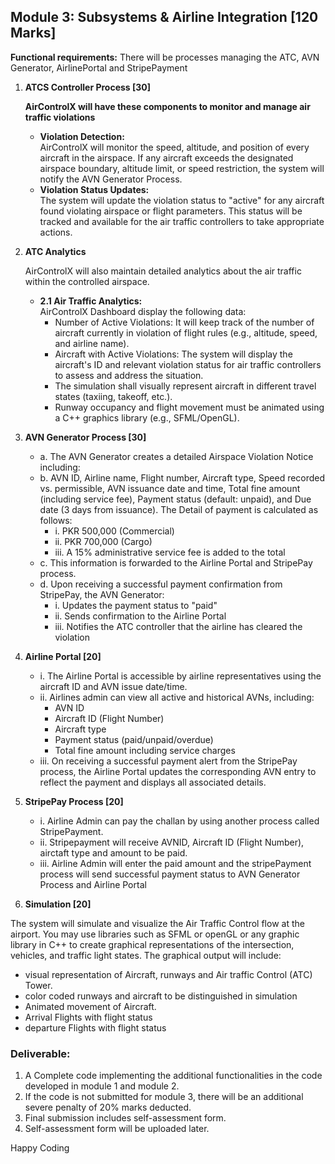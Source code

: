 ## Module 3: Subsystems & Airline Integration [120 Marks]
**Functional requirements:** There will be processes managing the ATC, AVN Generator, AirlinePortal and StripePayment

1. **ATCS Controller Process [30]**

   **AirControlX will have these components to monitor and manage air traffic violations**  
   - **Violation Detection:**  
     AirControlX will monitor the speed, altitude, and position of every aircraft in the airspace. If any aircraft exceeds the designated airspace boundary, altitude limit, or speed restriction, the system will notify the AVN Generator Process.  
   - **Violation Status Updates:**  
     The system will update the violation status to "active" for any aircraft found violating airspace or flight parameters. This status will be tracked and available for the air traffic controllers to take appropriate actions.

2. **ATC Analytics**

   AirControlX will also maintain detailed analytics about the air traffic within the controlled airspace.  
   - **2.1 Air Traffic Analytics:**  
     AirControlX Dashboard display the following data:  
     - Number of Active Violations: It will keep track of the number of aircraft currently in violation of flight rules (e.g., altitude, speed, and airline name).  
     - Aircraft with Active Violations: The system will display the aircraft's ID and relevant violation status for air traffic controllers to assess and address the situation.  
     - The simulation shall visually represent aircraft in different travel states (taxiing, takeoff, etc.).  
     - Runway occupancy and flight movement must be animated using a C++ graphics library (e.g., SFML/OpenGL).

2. **AVN Generator Process [30]**  
   - a. The AVN Generator creates a detailed Airspace Violation Notice including:  
   - b. AVN ID, Airline name, Flight number, Aircraft type, Speed recorded vs. permissible, AVN issuance date and time, Total fine amount (including service fee), Payment status (default: unpaid), and Due date (3 days from issuance). The Detail of payment is calculated as follows:  
     - i. PKR 500,000 (Commercial)  
     - ii. PKR 700,000 (Cargo)  
     - iii. A 15% administrative service fee is added to the total  
   - c. This information is forwarded to the Airline Portal and StripePay process.  
   - d. Upon receiving a successful payment confirmation from StripePay, the AVN Generator:  
     - i. Updates the payment status to "paid"  
     - ii. Sends confirmation to the Airline Portal  
     - iii. Notifies the ATC controller that the airline has cleared the violation

3. **Airline Portal [20]**  
   - i. The Airline Portal is accessible by airline representatives using the aircraft ID and AVN issue date/time.  
   - ii. Airlines admin can view all active and historical AVNs, including:  
     - AVN ID  
     - Aircraft ID (Flight Number)  
     - Aircraft type  
     - Payment status (paid/unpaid/overdue)  
     - Total fine amount including service charges  
   - iii. On receiving a successful payment alert from the StripePay process, the Airline Portal updates the corresponding AVN entry to reflect the payment and displays all associated details.

4. **StripePay Process [20]**  
   - i. Airline Admin can pay the challan by using another process called StripePayment.  
   - ii. Stripepayment will receive AVNID, Aircraft ID (Flight Number), airctaft type and amount to be paid.  
   - iii. Airline Admin will enter the paid amount and the stripePayment process will send successful payment status to AVN Generator Process and Airline Portal

5. **Simulation [20]**

The system will simulate and visualize the Air Traffic Control flow at the airport. You may use libraries such as SFML or openGL or any graphic library in C++ to create graphical representations of the intersection, vehicles, and traffic light states. The graphical output will include:

- visual representation of Aircraft, runways and Air traffic Control (ATC) Tower.
- color coded runways and aircraft to be distinguished in simulation
- Animated movement of Aircraft.
- Arrival Flights with flight status
- departure Flights with flight status

### Deliverable:

1. A Complete code implementing the additional functionalities in the code developed in module 1 and module 2.
2. If the code is not submitted for module 3, there will be an additional severe penalty of 20% marks deducted.
3. Final submission includes self-assessment form.
4. Self-assessment form will be uploaded later.

Happy Coding